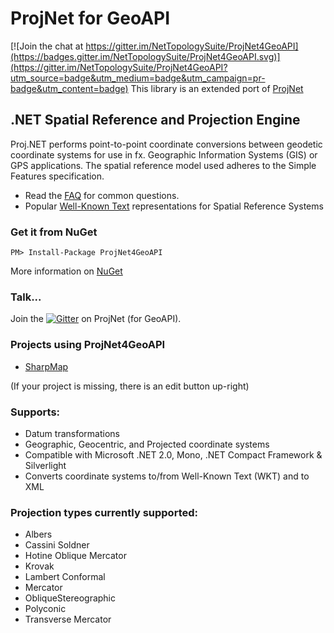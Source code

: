 # ProjNet for GeoAPI

[![Join the chat at https://gitter.im/NetTopologySuite/ProjNet4GeoAPI](https://badges.gitter.im/NetTopologySuite/ProjNet4GeoAPI.svg)](https://gitter.im/NetTopologySuite/ProjNet4GeoAPI?utm_source=badge&utm_medium=badge&utm_campaign=pr-badge&utm_content=badge)
This library is an extended port of [ProjNet](http://projnet.codeplex.com)
## .NET Spatial Reference and Projection Engine
Proj.NET performs point-to-point coordinate conversions between geodetic coordinate systems for use in fx. Geographic Information Systems (GIS) or GPS applications. The spatial reference model used adheres to the Simple Features specification.
* Read the [FAQ](http://projnet.codeplex.com/wikipage?title=FAQ&referringTitle=Home) for common questions.
* Popular [Well-Known Text](http://projnet.codeplex.com/wikipage?title=CommonWellKnownText&referringTitle=Home) representations for Spatial Reference Systems

### Get it from NuGet
`PM> Install-Package ProjNet4GeoAPI`

More information on [NuGet](https://www.nuget.org/packages/ProjNet4GeoAPI)

### Talk...
Join the [![Gitter](https://img.shields.io/gitter/room/TechnologyAdvice/Stardust.svg)](https://gitter.im/NetTopologySuite/ProjNet4GeoAPI) on ProjNet (for GeoAPI).


### Projects using ProjNet4GeoAPI
* [SharpMap](https://sharpmap.codeplex.com)

(If your project is missing, there is an edit button up-right)

### Supports:
* Datum transformations
* Geographic, Geocentric, and Projected coordinate systems
* Compatible with Microsoft .NET 2.0, Mono, .NET Compact Framework & Silverlight
* Converts coordinate systems to/from Well-Known Text (WKT) and to XML

### Projection types currently supported:
* Albers
* Cassini Soldner
* Hotine Oblique Mercator
* Krovak
* Lambert Conformal
* Mercator
* ObliqueStereographic
* Polyconic
* Transverse Mercator
 

